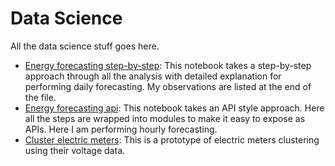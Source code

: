 # Data Science
All the data science stuff goes here.

- [Energy forecasting step-by-step](https://github.com/bugsravan/data-science/blob/master/EnergyForecasting.pdf): This notebook takes a step-by-step approach through all the analysis  with detailed explanation for performing daily forecasting. My observations are listed at the end of the file. 
- [Energy forecasting api](https://github.com/bugsravan/data-science/blob/master/api-meter-hourly-tsAnalysis.ipynb): This notebook takes an API style approach. Here all the steps are wrapped into modules to make it easy to expose as APIs. Here I am performing hourly forecasting.
- [Cluster electric meters](https://github.com/bugsravan/data-science/blob/master/Clustering_electric_meters.pdf): This is a prototype of electric meters clustering using their voltage data.
